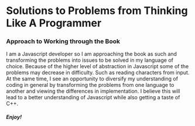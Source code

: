 # Solutions to Problems from Thinking Like A Programmer

### Approach to Working through the Book

I am a Javascript developer so I am approaching the book as such and transforming the problems into issues to be solved in my language of choice. Because of the higher level of abstraction in Javascript some of the problems may decrease in difficulty. Such as reading characters from input. At the same time, I see an opportunity to diversify my understanding of coding in general by transforming the problems from one language to another and viewing the differences in implementation. I believe this will lead to a better understanding of Javascript while also getting a taste of C++. 

##### Enjoy!
